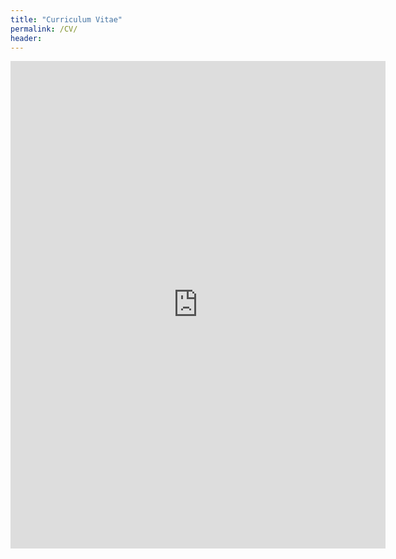```yaml
---
title: "Curriculum Vitae"
permalink: /CV/
header:
---
```


<embed src="https://mattiapzz.github.io/assets/pdf/MattiaPiazzaCVEng.pdf" type="application/pdf" width="600" height="780"/>

